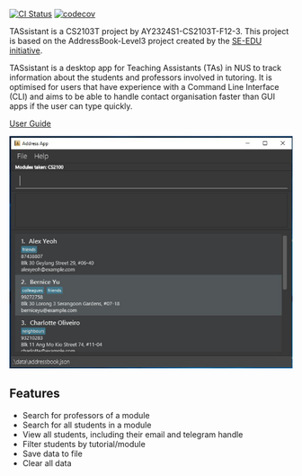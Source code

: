 [![CI Status](https://github.com/AY2324S1-CS2103T-F12-3/tp/actions/workflows/gradle.yml/badge.svg)](https://github.com/AY2324S1-CS2103T-F12-3/tp/actions)
[![codecov](https://codecov.io/gh/AY2324S1-CS2103T-F12-3/tp/graph/badge.svg?token=RAXXV5LJ1R)](https://codecov.io/gh/AY2324S1-CS2103T-F12-3/tp)

TASsistant is a CS2103T project by AY2324S1-CS2103T-F12-3.
This project is based on the AddressBook-Level3 project created by the [SE-EDU initiative](https://se-education.org).

TASsistant is a desktop app for Teaching Assistants (TAs) in NUS to track information about the students and professors
involved in tutoring. It is optimised for users that have experience with a Command Line Interface (CLI) and aims to be
able to handle contact organisation faster than GUI apps if the user can type quickly.

[User Guide](https://github.com/AY2324S1-CS2103T-F12-3/tp/blob/master/docs/UserGuide.md)

![Ui](docs/images/Ui.png)

## Features
* Search for professors of a module
* Search for all students in a module
* View all students, including their email and telegram handle
* Filter students by tutorial/module
* Save data to file
* Clear all data
